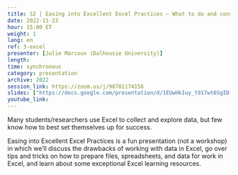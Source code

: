 ```yaml
---
title: S2 | Easing into Excellent Excel Practices – What to do and consider before you even get started
date: 2022-11-23
hour: 15:00 ET
weight: 1
lang: en
ref: 3-excel
presenter: [Julie Marcoux (Dalhousie University)]
length:
time: synchronous
category: presentation
archive: 2022
session_link: https://zoom.us/j/98781174156
slides: ["https://docs.google.com/presentation/d/1EUwHkIuy_t917wt6SgID-WgY9Z9oTKnM/edit?usp=share_link&ouid=112190682180433392211&rtpof=true&sd=true", "https://docs.google.com/document/d/1qIOIkB3kriVmUDvINCL0B8cFIYyxAXQM/edit?usp=share_link&ouid=112190682180433392211&rtpof=true&sd=true"]
youtube_link:
---
```

Many students/researchers use Excel to collect and explore data, but few know how to best set themselves up for success. <!--more-->

Easing into Excellent Excel Practices is a fun presentation (not a workshop) in which we’ll discuss the drawbacks of working with data in Excel, go over tips and tricks on how to prepare files, spreadsheets, and data for work in Excel, and learn about some exceptional Excel learning resources.
